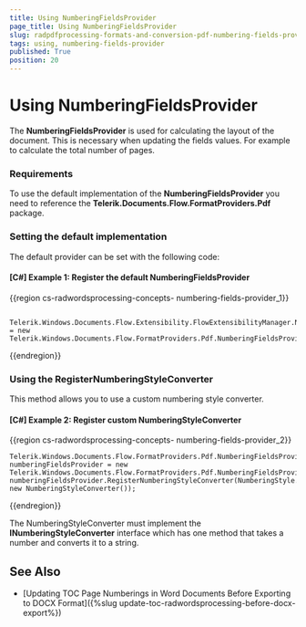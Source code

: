 ```yaml
---
title: Using NumberingFieldsProvider
page_title: Using NumberingFieldsProvider
slug: radpdfprocessing-formats-and-conversion-pdf-numbering-fields-provider
tags: using, numbering-fields-provider
published: True
position: 20
---
```


# Using NumberingFieldsProvider

The __NumberingFieldsProvider__ is used for calculating the layout of the document. This is necessary when updating the fields values. For example to calculate the total number of pages. 

### Requirements

To use the default implementation of the __NumberingFieldsProvider__ you need to reference the __**Telerik.Documents.Flow.FormatProviders.Pdf**__ package.

### Setting the default implementation

The default provider can be set with the following code:

#### __[C#] Example 1: Register the default NumberingFieldsProvider__

{{region cs-radwordsprocessing-concepts- numbering-fields-provider_1}}

	 Telerik.Windows.Documents.Flow.Extensibility.FlowExtensibilityManager.NumberingFieldsProvider = new Telerik.Windows.Documents.Flow.FormatProviders.Pdf.NumberingFieldsProvider();

{{endregion}}

### Using the RegisterNumberingStyleConverter

This method allows you to use a custom numbering style converter.

#### __[C#] Example 2: Register custom NumberingStyleConverter__

{{region cs-radwordsprocessing-concepts- numbering-fields-provider_2}}

	Telerik.Windows.Documents.Flow.FormatProviders.Pdf.NumberingFieldsProvider numberingFieldsProvider = new Telerik.Windows.Documents.Flow.FormatProviders.Pdf.NumberingFieldsProvider();
	numberingFieldsProvider.RegisterNumberingStyleConverter(NumberingStyle.ChineseCounting, new NumberingStyleConverter());
	

{{endregion}}

The NumberingStyleConverter must implement the **INumberingStyleConverter** interface which has one method that takes a number and converts it to a string.

## See Also

- [Updating TOC Page Numberings in Word Documents Before Exporting to DOCX Format]({%slug update-toc-radwordsprocessing-before-docx-export%}) 





